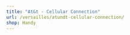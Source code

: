 ```yaml
---
title: "At&t - Cellular Connection"
url: /versailles/atundt-cellular-connection/
shop: Handy
---
```

